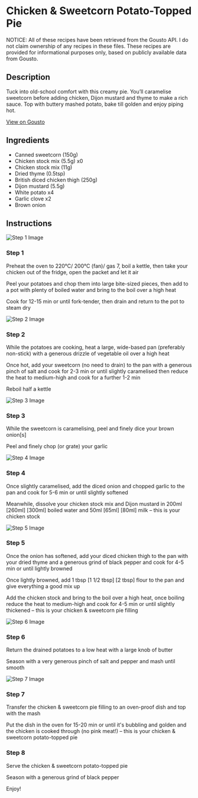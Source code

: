 # Chicken & Sweetcorn Potato-Topped Pie

NOTICE: All of these recipes have been retrieved from the Gousto API. I do not claim ownership of any recipes in these files. These recipes are provided for informational purposes only, based on publicly available data from Gousto.

## Description

Tuck into old-school comfort with this creamy pie. You’ll caramelise sweetcorn before adding chicken, Dijon mustard and thyme to make a rich sauce. Top with buttery mashed potato, bake till golden and enjoy piping hot.

[View on Gousto](https://www.gousto.co.uk/recipes/cookbook/chicken-sweetcorn-potato-topped-pie)

## Ingredients

- Canned sweetcorn (150g)
- Chicken stock mix (5.5g) x0
- Chicken stock mix (11g)
- Dried thyme (0.5tsp)
- British diced chicken thigh (250g)
- Dijon mustard (5.5g)
- White potato x4
- Garlic clove x2
- Brown onion

## Instructions

![Step 1 Image](https://production-media.gousto.co.uk/cms/recipe-step-image/Step-1-1670929063437-x200.jpg)

### Step 1

Preheat the oven to 220°C/ 200°C (fan)/ gas 7, boil a kettle, then take your chicken out of the fridge, open the packet and let it air

Peel your potatoes and chop them into large bite-sized pieces, then add to a pot with plenty of boiled water and bring to the boil over a high heat

Cook for 12-15 min or until fork-tender, then drain and return to the pot to steam dry

![Step 2 Image](https://production-media.gousto.co.uk/cms/recipe-step-image/Step-2-1670929068001-x200.jpg)

### Step 2

While the potatoes are cooking, heat a large, wide-based pan (preferably non-stick) with a generous drizzle of vegetable oil over a high heat

Once hot, add your sweetcorn (no need to drain) to the pan with a generous pinch of salt and cook for 2-3 min or until slightly caramelised then reduce the heat to medium-high and cook for a further 1-2 min

Reboil half a kettle

![Step 3 Image](https://production-media.gousto.co.uk/cms/recipe-step-image/Step-3-1670929085518-x200.jpg)

### Step 3

While the sweetcorn is caramelising, peel and finely dice your brown onion[s]

Peel and finely chop (or grate) your garlic

![Step 4 Image](https://production-media.gousto.co.uk/cms/recipe-step-image/Step-4-1670929095881-x200.jpg)

### Step 4

Once slightly caramelised, add the diced onion and chopped garlic to the pan and cook for 5-6 min or until slightly softened

Meanwhile, dissolve your chicken stock mix and Dijon mustard in 200ml <span class="text-purple">[260ml]</span> <span class="text-danger">[300ml]</span> boiled water and 50ml <span class="text-purple">[65ml]</span><span class="text-danger"> [80ml]</span> milk – this is your chicken stock

![Step 5 Image](https://production-media.gousto.co.uk/cms/recipe-step-image/Step-5-1670929106512-x200.jpg)

### Step 5

Once the onion has softened, add your diced chicken thigh to the pan with your dried thyme and a generous grind of black pepper and cook for 4-5 min or until lightly browned

Once lightly browned, add 1 tbsp <span class="text-purple">[1 1/2 tbsp]</span> <span class="text-danger">[2 tbsp] </span>flour to the pan and give everything a good mix up

Add the chicken stock and bring to the boil over a high heat, once boiling reduce the heat to medium-high and cook for 4-5 min or until slightly thickened – this is your chicken & sweetcorn pie filling

![Step 6 Image](https://production-media.gousto.co.uk/cms/recipe-step-image/Step-6-1670929116692-x200.jpg)

### Step 6

Return the drained potatoes to a low heat with a large knob of butter

Season with a very generous pinch of salt and pepper and mash until smooth

![Step 7 Image](https://production-media.gousto.co.uk/cms/recipe-step-image/Step-7-1670929121380-x200.jpg)

### Step 7

Transfer the chicken & sweetcorn pie filling to an oven-proof dish and top with the mash

Put the dish in the oven for 15-20 min or until it's bubbling and golden and the chicken is cooked through (no pink meat!) – this is your chicken & sweetcorn potato-topped pie

### Step 8

Serve the chicken & sweetcorn potato-topped pie

Season with a generous grind of black pepper

Enjoy!

